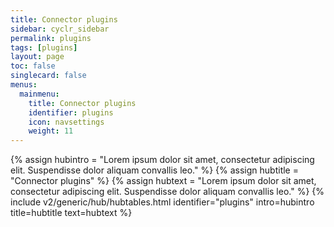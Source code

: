 ```yaml
---
title: Connector plugins
sidebar: cyclr_sidebar
permalink: plugins
tags: [plugins]
layout: page
toc: false
singlecard: false
menus:
  mainmenu:
    title: Connector plugins
    identifier: plugins
    icon: navsettings
    weight: 11
---
```

{% assign hubintro = "Lorem ipsum dolor sit amet, consectetur adipiscing elit. Suspendisse dolor aliquam convallis leo." %}
{% assign hubtitle = "Connector plugins" %}
{% assign hubtext = "Lorem ipsum dolor sit amet, consectetur adipiscing elit. Suspendisse dolor aliquam convallis leo." %}
{% include v2/generic/hub/hubtables.html identifier="plugins" intro=hubintro title=hubtitle text=hubtext %}